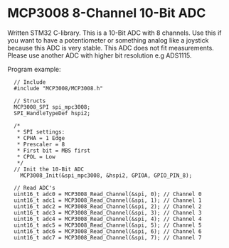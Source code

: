 # MCP3008 8-Channel 10-Bit ADC
Written STM32 C-library. This is a 10-Bit ADC with 8 channels. Use this if you want to have a potentiometer or something analog like a joystick because this ADC is very stable. This ADC does not fit measurements. Please use another ADC with higher bit resolution e.g ADS1115.

Program example:

```
  // Include
  #include "MCP3008/MCP3008.h"
  
  // Structs
  MCP3008_SPI spi_mpc3008;
  SPI_HandleTypeDef hspi2;
  
  /*
   * SPI settings:
   * CPHA = 1 Edge
   * Prescaler = 8
   * First bit = MBS first
   * CPOL = Low
   */
  // Init the 10-Bit ADC
	MCP3008_Init(&spi_mpc3008, &hspi2, GPIOA, GPIO_PIN_8);
  
  // Read ADC's
  uint16_t adc0 = MCP3008_Read_Channel(&spi, 0); // Channel 0
  uint16_t adc1 = MCP3008_Read_Channel(&spi, 1); // Channel 1
  uint16_t adc2 = MCP3008_Read_Channel(&spi, 2); // Channel 2
  uint16_t adc3 = MCP3008_Read_Channel(&spi, 3); // Channel 3
  uint16_t adc4 = MCP3008_Read_Channel(&spi, 4); // Channel 4
  uint16_t adc5 = MCP3008_Read_Channel(&spi, 5); // Channel 5
  uint16_t adc6 = MCP3008_Read_Channel(&spi, 6); // Channel 6
  uint16_t adc7 = MCP3008_Read_Channel(&spi, 7); // Channel 7
```
